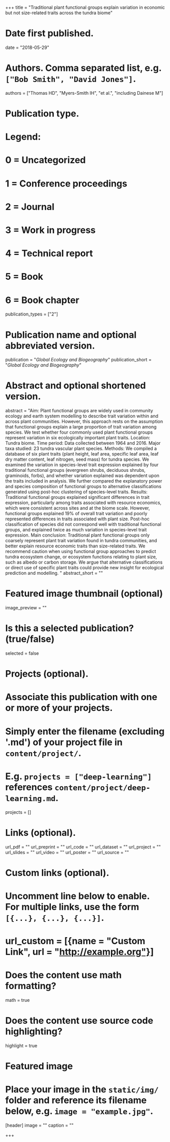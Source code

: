 +++
title = "Traditional plant functional groups explain variation in economic but not size-related traits across the tundra biome"

# Date first published.
date = "2018-05-29"

# Authors. Comma separated list, e.g. `["Bob Smith", "David Jones"]`.
authors = ["Thomas HD", "Myers-Smith IH", "et al.", "including Dainese M"]

# Publication type.
# Legend:
# 0 = Uncategorized
# 1 = Conference proceedings
# 2 = Journal
# 3 = Work in progress
# 4 = Technical report
# 5 = Book
# 6 = Book chapter
publication_types = ["2"]

# Publication name and optional abbreviated version.
publication = "*Global Ecology and Biogeography*"
publication_short = "*Global Ecology and Biogeography*"

# Abstract and optional shortened version.
abstract = "Aim: Plant functional groups are widely used in community ecology and earth system modelling to describe trait variation within and across plant communities. However, this approach rests on the assumption that functional groups explain a large proportion of trait variation among species. We test whether four commonly used plant functional groups represent variation in six ecologically important plant traits. Location: Tundra biome. Time period: Data collected between 1964 and 2016. Major taxa studied: 23 tundra vascular plant species. Methods: We compiled a database of six plant traits (plant height, leaf area, specific leaf area, leaf dry matter content, leaf nitrogen, seed mass) for tundra species. We examined the variation in species-level trait expression explained by four traditional functional groups (evergreen shrubs, deciduous shrubs, graminoids, forbs), and whether variation explained was dependent upon the traits included in analysis. We further compared the explanatory power and species composition of functional groups to alternative classifications generated using post-hoc clustering of species-level traits. Results: Traditional functional groups explained significant differences in trait expression, particularly among traits associated with resource economics, which were consistent across sites and at the biome scale. However, functional groups explained 19% of overall trait variation and poorly represented differences in traits associated with plant size. Post-hoc classification of species did not correspond well with traditional functional groups, and explained twice as much variation in species-level trait expression. Main conclusion: Traditional plant functional groups only coarsely represent plant trait variation found in tundra communities, and better explain resource economic traits than size-related traits. We recommend caution when using functional group approaches to predict tundra ecosystem change, or ecosystem functions relating to plant size, such as albedo or carbon storage. We argue that alternative classifications or direct use of specific plant traits could provide new insight for ecological prediction and modelling. "
abstract_short = ""

# Featured image thumbnail (optional)
image_preview = ""

# Is this a selected publication? (true/false)
selected = false

# Projects (optional).
#   Associate this publication with one or more of your projects.
#   Simply enter the filename (excluding '.md') of your project file in `content/project/`.
#   E.g. `projects = ["deep-learning"]` references `content/project/deep-learning.md`.
projects = []

# Links (optional).
url_pdf = ""
url_preprint = ""
url_code = ""
url_dataset = ""
url_project = ""
url_slides = ""
url_video = ""
url_poster = ""
url_source = ""

# Custom links (optional).
#   Uncomment line below to enable. For multiple links, use the form `[{...}, {...}, {...}]`.
# url_custom = [{name = "Custom Link", url = "http://example.org"}]

# Does the content use math formatting?
math = true

# Does the content use source code highlighting?
highlight = true

# Featured image
# Place your image in the `static/img/` folder and reference its filename below, e.g. `image = "example.jpg"`.
[header]
image = ""
caption = ""

+++

